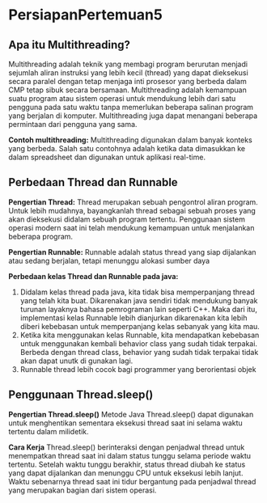 # PersiapanPertemuan5

## Apa itu Multithreading?
Multithreading adalah teknik yang membagi program berurutan menjadi sejumlah aliran instruksi yang lebih kecil (thread) yang dapat dieksekusi secara paralel dengan tetap menjaga inti prosesor yang berbeda dalam CMP tetap sibuk secara bersamaan.
Multithreading adalah kemampuan suatu program atau sistem operasi untuk mendukung lebih dari satu pengguna pada satu waktu tanpa memerlukan beberapa salinan program yang berjalan di komputer. Multithreading juga dapat menangani beberapa permintaan dari pengguna yang sama.

**Contoh multithreading:**
Multithreading digunakan dalam banyak konteks yang berbeda. Salah satu contohnya adalah ketika data dimasukkan ke dalam spreadsheet dan digunakan untuk aplikasi real-time.

## Perbedaan Thread dan Runnable
**Pengertian Thread:**
Thread merupakan sebuah pengontrol aliran program. Untuk lebih mudahnya, bayangkanlah thread sebagai sebuah proses yang akan dieksekusi didalam sebuah program tertentu. Penggunaan sistem operasi modern saat ini telah mendukung kemampuan untuk menjalankan beberapa program. 

**Pengertian Runnable:**
Runnable adalah status thread yang siap dijalankan atau sedang berjalan, tetapi menunggu alokasi sumber daya

**Perbedaan kelas Thread dan Runnable pada java:**
1. Didalam kelas thread pada java, kita tidak bisa memperpanjang thread yang telah kita buat. Dikarenakan java sendiri tidak mendukung banyak turunan layaknya bahasa
pemrograman lain seperti C++. Maka dari itu, implementasi kelas Runnable lebih dianjurkan dikarenakan kita lebih diberi kebebasan untuk memperpanjang kelas sebanyak yang kita mau.
2. Ketika kita menggunakan kelas Runnable, kita mendapatkan kebebasan untuk menggunakan kembali behavior class yang sudah tidak terpakai. Berbeda dengan
thread class, behavior yang sudah tidak terpakai tidak akan dapat unutk di gunakan lagi.
3. Runnable thread lebih cocok bagi programmer yang berorientasi objek

## Penggunaan Thread.sleep()
**Pengertian Thread.sleep()**
Metode Java Thread.sleep() dapat digunakan untuk menghentikan sementara eksekusi thread saat ini selama waktu tertentu dalam milidetik.

**Cara Kerja**
Thread.sleep() berinteraksi dengan penjadwal thread untuk menempatkan thread saat ini dalam status tunggu selama periode waktu tertentu. Setelah waktu tunggu berakhir, status thread diubah ke status yang dapat dijalankan dan menunggu CPU untuk eksekusi lebih lanjut. Waktu sebenarnya thread saat ini tidur bergantung pada penjadwal thread yang merupakan bagian dari sistem operasi.

